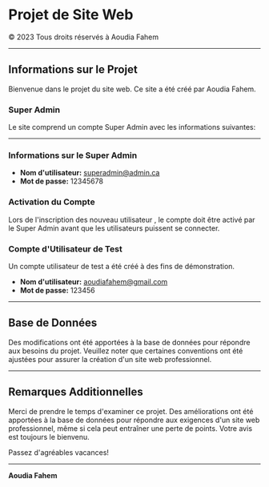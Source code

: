 

# Projet de Site Web

© 2023 Tous droits réservés à Aoudia Fahem

---

## Informations sur le Projet

Bienvenue dans le projet du site web. Ce site a été créé par Aoudia Fahem.

### Super Admin

Le site comprend un compte Super Admin avec les informations suivantes:

---
### Informations sur le Super Admin

- **Nom d'utilisateur:** superadmin@admin.ca
- **Mot de passe:** 12345678

### Activation du Compte

Lors de l'inscription des nouveau utilisateur , le compte doit être activé par le Super Admin avant que les utilisateurs puissent se connecter.

### Compte d'Utilisateur de Test

Un compte utilisateur de test a été créé à des fins de démonstration.

- **Nom d'utilisateur:** aoudiafahem@gmail.com
- **Mot de passe:** 123456

---

## Base de Données

Des modifications ont été apportées à la base de données pour répondre aux besoins du projet. Veuillez noter que certaines conventions ont été ajustées pour assurer la création d'un site web professionnel.

---

## Remarques Additionnelles

Merci de prendre le temps d'examiner ce projet. Des améliorations ont été apportées à la base de données pour répondre aux exigences d'un site web professionnel, même si cela peut entraîner une perte de points. Votre avis est toujours le bienvenu.

Passez d'agréables vacances!

---

**Aoudia Fahem**
